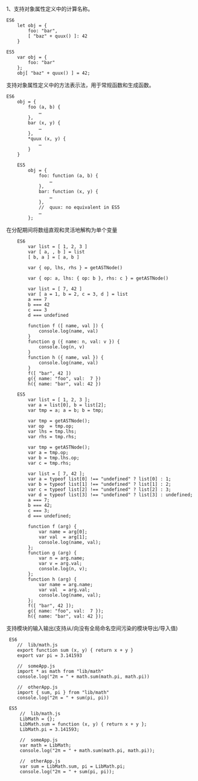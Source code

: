 1、支持对象属性定义中的计算名称。

    ES6
        let obj = {
            foo: "bar",
            [ "baz" + quux() ]: 42
        }
    
    ES5
        var obj = {
            foo: "bar"
        };
        obj[ "baz" + quux() ] = 42;
        
    
支持对象属性定义中的方法表示法，用于常规函数和生成函数。    
    
    
    ES6
        obj = {
            foo (a, b) {
                …
            },
            bar (x, y) {
                …
            },
            *quux (x, y) {
                …
            }
        } 
        
        ES5
            obj = {
                foo: function (a, b) {
                    …
                },
                bar: function (x, y) {
                    …
                },
                //  quux: no equivalent in ES5
                …
            };
        
在分配期间将数组直观和灵活地解构为单个变量 
        
        ES6
            var list = [ 1, 2, 3 ]
            var [ a, , b ] = list
            [ b, a ] = [ a, b ]
            
            var { op, lhs, rhs } = getASTNode()
            
            var { op: a, lhs: { op: b }, rhs: c } = getASTNode()
            
            var list = [ 7, 42 ]
            var [ a = 1, b = 2, c = 3, d ] = list
            a === 7
            b === 42
            c === 3
            d === undefined
            
            function f ([ name, val ]) {
                console.log(name, val)
            }
            function g ({ name: n, val: v }) {
                console.log(n, v)
            }
            function h ({ name, val }) {
                console.log(name, val)
            }
            f([ "bar", 42 ])
            g({ name: "foo", val:  7 })
            h({ name: "bar", val: 42 })
        
        ES5
            var list = [ 1, 2, 3 ];
            var a = list[0], b = list[2];
            var tmp = a; a = b; b = tmp;
            
            var tmp = getASTNode();
            var op  = tmp.op;
            var lhs = tmp.lhs;
            var rhs = tmp.rhs;
            
            var tmp = getASTNode();
            var a = tmp.op;
            var b = tmp.lhs.op;
            var c = tmp.rhs;
            
            var list = [ 7, 42 ];
            var a = typeof list[0] !== "undefined" ? list[0] : 1;
            var b = typeof list[1] !== "undefined" ? list[1] : 2;
            var c = typeof list[2] !== "undefined" ? list[2] : 3;
            var d = typeof list[3] !== "undefined" ? list[3] : undefined;
            a === 7;
            b === 42;
            c === 3;
            d === undefined;
            
            function f (arg) {
                var name = arg[0];
                var val  = arg[1];
                console.log(name, val);
            };
            function g (arg) {
                var n = arg.name;
                var v = arg.val;
                console.log(n, v);
            };
            function h (arg) {
                var name = arg.name;
                var val  = arg.val;
                console.log(name, val);
            };
            f([ "bar", 42 ]);
            g({ name: "foo", val:  7 });
            h({ name: "bar", val: 42 });
            
            
支持模块的输入输出(支持从/向没有全局命名空间污染的模块导出/导入值)
            
     ES6
        //  lib/math.js
        export function sum (x, y) { return x + y }
        export var pi = 3.141593
        
        //  someApp.js
        import * as math from "lib/math"
        console.log("2π = " + math.sum(math.pi, math.pi))
        
        //  otherApp.js
        import { sum, pi } from "lib/math"
        console.log("2π = " + sum(pi, pi))
        
     ES5   
         //  lib/math.js
         LibMath = {};
         LibMath.sum = function (x, y) { return x + y };
         LibMath.pi = 3.141593;
         
         //  someApp.js
         var math = LibMath;
         console.log("2π = " + math.sum(math.pi, math.pi));
         
         //  otherApp.js
         var sum = LibMath.sum, pi = LibMath.pi;
         console.log("2π = " + sum(pi, pi));